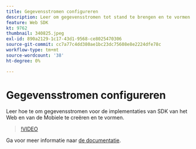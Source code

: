 ```yaml
---
title: Gegevensstromen configureren
description: Leer om gegevensstromen tot stand te brengen en te vormen
feature: Web SDK
kt: 9762
thumbnail: 340825.jpeg
exl-id: 890a2129-1c17-43d1-9568-ce8025470306
source-git-commit: cc7a77c4dd380ae1bc23dc75608e8e2224dfe78c
workflow-type: tm+mt
source-wordcount: '38'
ht-degree: 0%

---
```


# Gegevensstromen configureren

Leer hoe te om gegevensstromen voor de implementaties van SDK van het Web en van de Mobiele te creëren en te vormen.

>[!VIDEO](https://video.tv.adobe.com/v/340825?quality=12&learn=on)

Ga voor meer informatie naar [de documentatie](https://experienceleague.adobe.com/docs/experience-platform/edge/fundamentals/datastreams.html).
